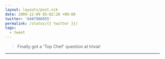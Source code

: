 ```yaml
---
layout: layouts/post.njk
date: 2009-12-09 05:02:20 +00:00
twitter: '6487986855'
permalink: /status/{{ twitter }}/
tags: 
  - tweet
---
```


> Finally got a 'Top Chef' question at trivia!

---
